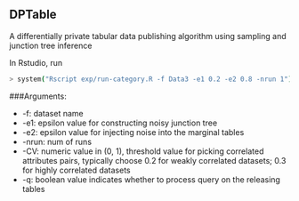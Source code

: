 ## DPTable
A differentially private tabular data publishing algorithm using sampling and junction tree inference

In Rstudio, run
```sh
> system("Rscript exp/run-category.R -f Data3 -e1 0.2 -e2 0.8 -nrun 1")
```
###Arguments:
* -f: dataset name
* -e1: epsilon value for constructing noisy junction tree
* -e2: epsilon value for injecting noise into the marginal tables
* -nrun: num of runs
* -CV: numeric value in (0, 1), threshold value for picking correlated attributes pairs, typically choose 0.2 for weakly correlated datasets; 0.3 for highly correlated datasets
* -q: boolean value indicates whether to process query on the releasing tables